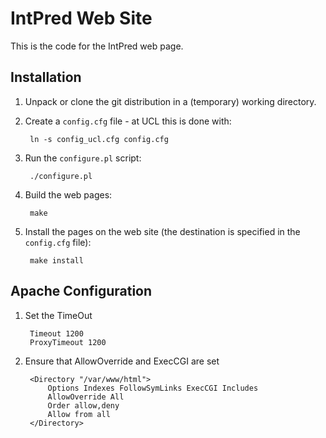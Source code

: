 IntPred Web Site
================

This is the code for the IntPred web page.

Installation
------------

1. Unpack or clone the git distribution in a (temporary) working
directory.

2. Create a `config.cfg` file - at UCL this is done with:

        ln -s config_ucl.cfg config.cfg

3. Run the `configure.pl` script:

        ./configure.pl

4. Build the web pages:

        make

5. Install the pages on the web site (the destination is specified in
the `config.cfg` file):

        make install

Apache Configuration
--------------------

1. Set the TimeOut

        Timeout 1200
        ProxyTimeout 1200

2. Ensure that AllowOverride and ExecCGI are set

        <Directory "/var/www/html">
            Options Indexes FollowSymLinks ExecCGI Includes
            AllowOverride All
            Order allow,deny
            Allow from all
        </Directory>
